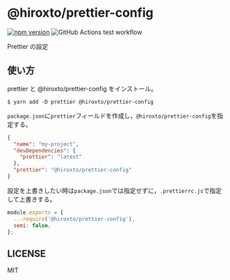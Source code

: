 # @hiroxto/prettier-config

[![npm version](https://badge.fury.io/js/@hiroxto%2Fprettier-config.svg)](https://badge.fury.io/js/@hiroxto%2Fprettier-config)
![GitHub Actions test workflow](https://github.com/hiroxto/prettier-config/actions/workflows/test.yml/badge.svg)

Prettier の設定

## 使い方

prettier と @hiroxto/prettier-config をインストール。

```shell
$ yarn add -D prettier @hiroxto/prettier-config
```

`package.json`に`prettier`フィールドを作成し，`@hiroxto/prettier-config`を指定する。

```json
{
  "name": "my-project",
  "devDependencies": {
    "prettier": "latest"
  },
  "prettier": "@hiroxto/prettier-config"
}
```

設定を上書きしたい時は`package.json`では指定せずに，`.prettierrc.js`で指定して上書きする。

```javascript
module.exports = {
  ...require('@hiroxto/prettier-config'),
  semi: false,
};
```

## LICENSE

MIT
